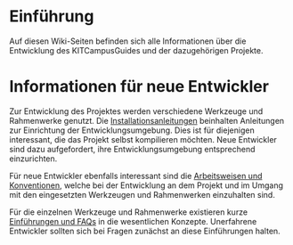 # Einführung #

Auf diesen Wiki-Seiten befinden sich alle Informationen über die Entwicklung des KITCampusGuides und der dazugehörigen Projekte.

# Informationen für neue Entwickler #

Zur Entwicklung des Projektes werden verschiedene Werkzeuge und Rahmenwerke genutzt. Die [Installationsanleitungen](Installationsanleitungen.md) beinhalten Anleitungen zur Einrichtung der Entwicklungsumgebung. Dies ist für diejenigen interessant, die das Projekt selbst kompilieren möchten. Neue Entwickler sind dazu aufgefordert, ihre Entwicklungsumgebung entsprechend einzurichten.

Für neue Entwickler ebenfalls interessant sind die [Arbeitsweisen und Konventionen](ArbeitsweisenUndKonventionen.md), welche bei der Entwicklung an dem Projekt und im Umgang mit den eingesetzten Werkzeugen und Rahmenwerken einzuhalten sind.

Für die einzelnen Werkzeuge und Rahmenwerke existieren kurze [Einführungen und FAQs](TutorialsUndFAQ.md) in die wesentlichen Konzepte. Unerfahrene Entwickler sollten sich bei Fragen zunächst an diese Einführungen halten.